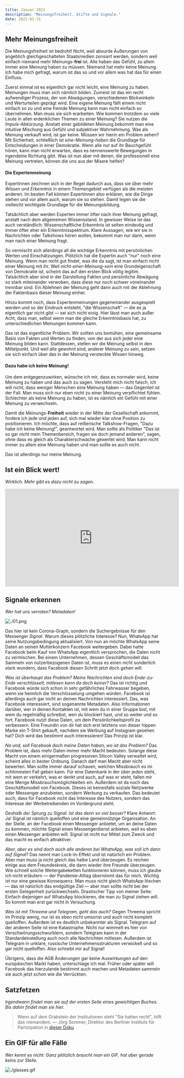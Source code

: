 ```yaml
---
title: Januar 2021
description: "Meinungsfreiheit, Stifte und Signale."
date: 2021-01-31
---
```


## Mehr Meinungsfreiheit

Die Meinungsfreiheit ist bedroht! Nicht, weil absurde Äußerungen von angeblich gleichgeschalteten Staatsmedien _zensiert_ werden, sondern weil einfach niemand mehr Meinungs-**frei** ist. Alle haben das Gefühl, zu allem immer eine Meinung haben zu müssen. Niemand hat mehr keine Meinung. Ich habe mich gefragt, warum ist das so und vor allem was hat das für einen Einfluss.

Zuerst einmal ist es eigentlich gar nicht leicht, eine Meinung zu haben. Meinungen muss man sich nämlich bilden. Zumeist ist das ein recht aufwendiger Prozess, der von Abwägungen, verschiedenen Blickwinkeln und Werturteilen geprägt wird. Eine eigene Meinung fällt einem nicht einfach so zu und eine fremde Meinung kann man nicht einfach so übernehmen. Man muss sie sich erarbeiten. Wie kommen trotzdem so viele Leute in allen erdenklichen Themen zu einer Meinung? Sie nutzen die _Impuls-Abkürzung._ Anstatt einer gebildeten Meinung bekommt man eine intuitive Mischung aus Gefühl und subjektiver Wahrnehmung. Was als Meinung verkauft wird, ist gar keine. Müssen wir hierin ein Problem sehen? Mit Sicherheit, schließlich ist _eine-Meinung-haben_ die Grundlage für Entscheidungen in einer Demokratie. Wenn alle nur auf ihr Bauchgefühl hören, kann man nicht erwarten, dass es nennenswerte Bewegungen in irgendeine Richtung gibt. Was ist nun aber mit denen, die professionell eine Meinung vertreten, können die uns aus der Misere helfen?

#### Die Expertenmeinung

Expertinnen zeichnen sich in der Regel dadurch aus, dass sie über mehr _Wissen_ und _Erkenntnis_ in einem Themengebiet verfügen als die meisten anderen. Im besten Fall können Expertinnen also erklären, wie die Dinge stehen und vor allem auch, warum sie so stehen. Damit legen sie die vielleicht wichtigste Grundlage für die Meinungsbildung.

Tatsächlich aber werden Experten immer öfter nach ihrer Meinung gefragt, anstatt nach dem allgemeinen Wissensstand. In gewisser Weise ist das auch verständlich: Wissenschaftliche Erkenntnis ist selten eindeutig und immer öfter eher ein Erkenntnisspektrum. Klare Aussagen, wie wir sie in Nachrichten oder Talkshows hören wollen, bekommt man nur dann, wenn man nach einer Meinung fragt.

So vermischt sich allerdings all die wichtige Erkenntnis mit persönlichen Werten und Einschätzungen. Plötzlich hat die Expertin auch "nur" noch eine Meinung. Wenn man nicht gut findet, was die da sagt, ist man einfach nicht einer Meinung mit ihr. Weil _nicht-einer-Meinung-sein_ eine Grundeigenschaft von Demokratie ist, scheint das auf den ersten Blick völlig legitim. Tatsächlich aber sind in der Darstellung Fakten und persönliche Abwägung so stark miteinander verwoben, dass diese nur noch schwer voneinander trennbar sind. Ein Ablehnen der Meinung geht dann auch mit der Ablehnung der Faktenbasis dieser Meinung einher.

Hinzu kommt noch, dass Expertenmeinungen gegeneinander ausgespielt werden und so der Eindruck entsteht, "die Wissenschaft" — die es ja eigentlich gar nicht gibt — sei sich nicht einig. Hier lässt man auch außer Acht, dass man, selbst wenn man die gleiche Erkenntnisbasis hat, zu unterschiedlichen Meinungen kommen kann.

Das ist das eigentliche Problem. Wir sollten uns bemühen, eine gemeinsame Basis von Fakten und Werten zu finden, von der aus sich jeder eine Meinung bilden kann. Stattdessen, stellen wir die Meinung selbst in den Mittelpunkt. Und weil alle gewohnt sind, anderer Meinung zu sein, setzen sie sich einfach über das in der Meinung versteckte Wissen hinweg.

#### Dazu habe ich keine Meinung!

Um dem entgegenzuwirken, wünsche ich mir, dass es normaler wird, keine Meinung zu haben und das auch zu sagen. Versteht mich nicht falsch, ich will nicht, dass weniger Menschen eine Meinung haben — das Gegenteil ist der Fall. Man muss sich nur eben nicht zu einer Meinung verpflichtet fühlen. Schlechter als keine Meinung zu haben, ist es nämlich ein Gefühl mit einer Meinung zu verwechseln.

Damit die Meinungs-**Freiheit** wieder in der Mitte der Gesellschaft ankommt, fordere ich jede und jeden auf, sich mal wieder klar ohne Position zu positionieren. Ich möchte, dass auf reißerische Talkshow-Fragen, "Dazu habe ich keine Meinung!", geantwortet wird. Man sollte als Politiker "Das ist so gar nicht mein Themenbereich, fragen sie doch jemand anderen", sagen, ohne dass es gleich als Charakterschwäche gewertet wird. Man kann nicht immer zu allem eine Meinung haben und man sollte es auch nicht.

Das ist allerdings nur meine Meinung.

## Ist ein Blick wert!

_Wirklich. Mehr gibt es dazu nicht zu sagen._

<iframe width="560" height="315" src="https://www.youtube-nocookie.com/embed/VkSmaFAuaH4" frameborder="0" allow="accelerometer; autoplay; clipboard-write; encrypted-media; gyroscope; picture-in-picture" ></iframe>

## Signale erkennen

_Wer hat uns verraten? Metadaten!_

![./01.png](./01.png)

Das hier ist kein Corona-Graph, sondern die Suchergebnisse für den Messenger _Signal_. Warum dieses plötzliche Interesse? Nun, WhatsApp hat seine Nutzungsbedingung aktualisiert. Von nun an möchte WhatsApp seine Daten an seinen Mutterkonzern Facebook weitergeben. Dabei hatte Facebook beim Kauf von WhatsApp eigentlich versprochen, die Daten nicht zu vermischen. Bei einem Unternehmen, dessen Geschäftsmodell das Sammeln von nutzerbezogenen Daten ist, muss es einen nicht sonderlich stark wundern, dass Facebook diesen Schritt jetzt doch gehen will.

_Was ist überhaupt das Problem? Meine Nachrichten sind doch Ende-zu-Ende verschlüsselt, mitlesen kann da doch keiner?_ Das ist richtig und Facebook würde sich schon in sehr gefährliches Fahrwasser begeben, wenn sie heimlich die Verschlüsselung umgehen würden. Facebook ist allerdings auch gar nicht an deinen Nachrichten interessiert. Das, was Facebook interessiert, sind sogenannte Metadaten. Also Informationen darüber, wer in deinen Kontakten ist, mit wem du in einer Gruppe bist, mit wem du regelmäßig schreibst, wen du blockiert hast, und so weiter und so fort. Facebook nutzt diese Daten, um dein Persönlichkeitsprofil zu verbessern. Eine Freundin von dir hat sich erst letztens von dieser hippen Marke ein T-Shirt gekauft, nachdem sie Werbung auf Instagram gesehen hat? Dich wird das bestimmt auch interessieren! Das Prinzip ist klar.

_Na und, soll Facebook doch meine Daten haben, wo ist das Problem?_ Das Problem ist, dass mehr Daten immer mehr Macht bedeuten. Solange diese Macht von einem einigermaßen progressiven Silicon Valley verwaltet wird, scheint alles in bester Ordnung. Danach darf man Macht aber nicht bewerten. Man sollte immer darauf schauen, welchen Missbrauch es im schlimmsten Fall geben kann. Für eine Datenbank in der über jeden steht, mit wem er verkehrt, was er denkt und auch, auf was er steht, fallen mir eine Menge Missbrauchsmöglichkeiten ein. Außerdem ist da noch das Geschäftsmodell von Facebook. Dieses ist keinesfalls soziale Netzwerke oder Messenger anzubieten, sondern Werbung zu verkaufen. Das bedeutet auch, dass für Facebook nicht das Interesse des Nutzers, sondern das Interesse der Werbetreibenden im Vordergrund steht.

_Deshalb der Sprung zu Signal. Ist das denn so viel besser?_ Klare Antwort: Ja! Signal ist nämlich quelloffen und eine gemeinnützige Organisation. An der Stelle, an der Facebook einen Messenger anbietet, um an deine Daten zu kommen, möchte Signal einen Messengerdienst anbieten, weil es eben einen Messenger anbieten will. Signal ist nicht nur Mittel zum Zweck und das macht es einfach attraktiver.

_Aber, aber es sind doch auch alle anderen bei WhatsApp, was soll ich dann auf Signal?_ Das nennt man Lock-In-Effekt und ist natürlich ein Problem. Aber man muss ja nicht gleich das halbe Land überzeugen. Es reichen einige aus dem Freundeskreis, die dann wieder ihre Freunde überzeugen. Wie schnell solche Weitergabeketten funktionieren können, muss ich glaube ich nicht erläutern — der Pandemie-Alltag übernimmt das für mich. Wichtig ist nur eine gewisse Konsequenz. Man muss nicht gleich WhatsApp löschen — das ist natürlich das endgültige Ziel — aber man sollte nicht bei der ersten Gelegenheit zurückwechseln. Drastischer Tipp von meiner Seite: Einfach diejenigen auf WhatsApp blockieren, die man zu Signal ziehen will. So kommt man erst gar nicht in Versuchung.

_Was ist mit Threema und Telegram, geht das auch?_ Gegen Threema spricht im Prinzip wenig, nur ist es eben nicht umsonst und auch nicht komplett quelloffen. Außerdem ist es deutlich unbekannter als Signal. Telegram auf der anderen Seite ist eine Katastrophe. Nicht nur wimmelt es hier von Verschwörungsschwurblern, sondern Telegram kann in der Standardeinstellung auch noch alle Nachrichten mitlesen. Außerdem ist Telegram in unklare, russische Unternehmensstrukturen verwickelt und so gar nicht quelloffen. Also schreibt mir auf Signal!

Übrigens, dass die AGB Änderungen gar keine Auswirkungen auf den europäischen Markt haben, unterschlage ich mal. Früher oder später will Facebook das hierzulande bestimmt auch machen und Metadaten sammeln sie auch jetzt schon wie die Verrückten.

## Satzfetzen

_Irgendwann findet man sie auf der ersten Seite eines gewichtigen Buches. Bis dahin findet man sie hier._

> Wenn auf dem Grabstein der Institutionen steht "Sie hatten recht", hilft das niemandem.
> — Jörg Sommer, Direktor des Berliner Instituts für Partizipation in [dieser Doku](https://www.zdf.de/dokumentation/zdfzoom/am-puls-deutschlands---der-querdenker-effekt---kann-uns-corona-spalten-100.html)

## Ein GIF für alle Fälle

_Wer kennt es nicht: Ganz plötzlich braucht man ein GIF, hat aber gerade keins zur Stelle._

![./glasses.gif](./glasses.gif)
